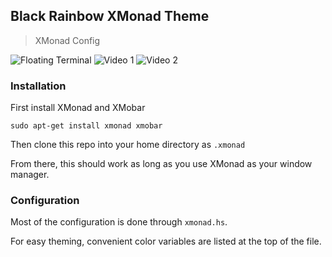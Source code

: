 ## Black Rainbow XMonad Theme
> XMonad Config

![Floating Terminal](https://github.com/quentunahelper/Black-Rainbow-XMonad-Theme/images/terminalFloat.png)
![Video 1](https://github.com/quentunahelper/Black-Rainbow-XMonad-Theme/images/video.png)
![Video 2](https://github.com/quentunahelper/Black-Rainbow-XMonad-Theme/images/video2.png)

### Installation

First install XMonad and XMobar

```
sudo apt-get install xmonad xmobar
```

Then clone this repo into your home directory as `.xmonad`

From there, this should work as long as you use XMonad as your window manager.

### Configuration

Most of the configuration is done through `xmonad.hs`.

For easy theming, convenient color variables are listed at the top of the file.

